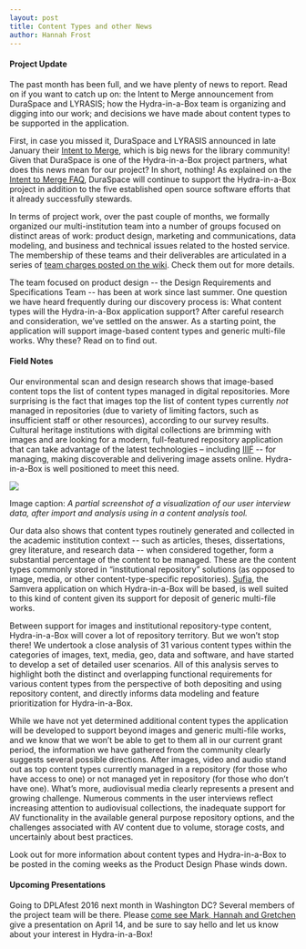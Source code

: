 ```yaml
---
layout: post
title: Content Types and other News
author: Hannah Frost
---
```


#### Project Update
The past month has been full, and we have plenty of news to report. Read on if you want to catch up on: the Intent to Merge announcement from DuraSpace and LYRASIS; how the Hydra-in-a-Box team is organizing and digging into our work; and decisions we have made about content types to be supported in the application.

First, in case you missed it, DuraSpace and LYRASIS announced in late January their [Intent to Merge](http://duraspace.org/node/2775), which is big news for the library community! Given that DuraSpace is one of the Hydra-in-a-Box project partners, what does this news mean for our project? In short, nothing!  As explained on the [Intent to Merge FAQ](http://duraspace.org/about/mergefaq#whatdoesitmean), DuraSpace will continue to support the Hydra-in-a-Box project in addition to the five established open source software efforts that it already successfully stewards.

In terms of project work, over the past couple of months, we formally organized our multi-institution team into a number of groups focused on distinct areas of work: product design, marketing and communications, data modeling, and business and technical issues related to the hosted service. The membership of these teams and their deliverables are articulated in a series of [team charges posted on the wiki](https://wiki.duraspace.org/display/samvera/Hydra-in-a-Box+Team+Charges). Check them out for more details.

The team focused on product design -- the Design Requirements and Specifications Team -- has been at work since last summer. One question we have heard frequently during our discovery process is: What content types will the Hydra-in-a-Box application support? After careful research and consideration, we’ve settled on the answer. As a starting point, the application will support image-based content types and generic multi-file works. Why these? Read on to find out.

#### Field Notes
Our environmental scan and design research shows that image-based content tops the list of content types managed in digital repositories. More surprising is the fact that images top the list of content types currently _not_ managed in repositories (due to variety of limiting factors, such as insufficient staff or other resources), according to our survey results. Cultural heritage institutions with digital collections are brimming with images and are looking for a modern, full-featured repository application that can take advantage of the latest technologies – including [IIIF]( http://iiif.io/) -- for managing, making discoverable and delivering image assets online. Hydra-in-a-Box is well positioned to meet this need.

<img src="/images/contentTypeCodeCo-occurence.png">

Image caption: _A partial screenshot of a visualization of our user interview data, after import and analysis using in a content analysis tool._

Our data also shows that content types routinely generated and collected in the academic institution context -- such as articles, theses, dissertations, grey literature, and research data -- when considered together, form a substantial percentage of the content to be managed. These are the content types commonly stored in “institutional repository” solutions (as opposed to image, media, or other content-type-specific repositories).  [Sufia](http://sufia.io), the Samvera application on which Hydra-in-a-Box will be based, is well suited to this kind of content given its support for deposit of generic multi-file works.

Between support for images and institutional repository-type content, Hydra-in-a-Box will cover a lot of repository territory. But we won’t stop there!  We undertook a close analysis of 31 various content types within the categories of images, text, media, geo, data and software, and have started to develop a set of detailed user scenarios. All of this analysis serves to highlight both the distinct and overlapping functional requirements for various content types from the perspective of both depositing and using repository content, and directly informs data modeling and feature prioritization for Hydra-in-a-Box.

While we have not yet determined additional content types the application will be developed to support beyond images and generic multi-file works, and we know that we won’t be able to get to them all in our current grant period, the information we have gathered from the community clearly suggests several possible directions. After images, video and audio stand out as top content types currently managed in a repository (for those who have access to one) or not managed yet in repository (for those who don’t have one). What’s more, audiovisual media clearly represents a present and growing challenge. Numerous comments in the user interviews reflect increasing attention to audiovisual collections, the inadequate support for AV functionality in the available general purpose repository options, and the challenges associated with AV content due to volume, storage costs, and uncertainly about best practices.

Look out for more information about content types and Hydra-in-a-Box to be posted in the coming weeks as the Product Design Phase winds down.


#### Upcoming Presentations
Going to DPLAfest 2016 next month in Washington DC? Several members of the project team will be there. Please [come see Mark, Hannah and Gretchen]( http://dp.la/info/get-involved/dplafest/april-2016/agenda/) give a presentation on April 14, and be sure to say hello and let us know about your interest in Hydra-in-a-Box!
